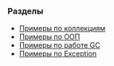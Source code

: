 ### Разделы
* [Примеры по коллекциям](https://github.com/Shaur/java-learn/tree/master/collections-example)
* [Примеры по ООП](https://github.com/Shaur/java-learn/tree/master/oop-example)
* [Примеры по работе GC](https://github.com/java-self-study/java-learn/tree/master/gc-example)
* [Примеры по Exception](https://github.com/java-self-study/java-learn/tree/master/exception-example)
